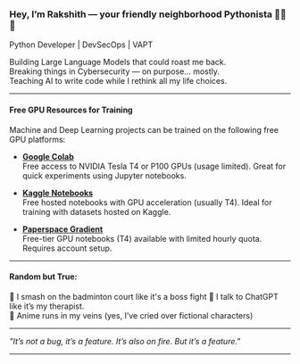 ### Hey, I’m Rakshith — your friendly neighborhood Pythonista 👨‍💻🐍  
Python Developer | DevSecOps | VAPT

Building Large Language Models that could roast me back.  
Breaking things in Cybersecurity — on purpose... mostly.  
Teaching AI to write code while I rethink all my life choices.

---

#### Free GPU Resources for Training

Machine and Deep Learning projects can be trained on the following free GPU platforms:

- **[Google Colab](https://colab.research.google.com/)**  
  Free access to NVIDIA Tesla T4 or P100 GPUs (usage limited). Great for quick experiments using Jupyter notebooks.

- **[Kaggle Notebooks](https://www.kaggle.com/code)**  
  Free hosted notebooks with GPU acceleration (usually T4). Ideal for training with datasets hosted on Kaggle.

- **[Paperspace Gradient](https://www.paperspace.com/gradient)**  
  Free-tier GPU notebooks (T4) available with limited hourly quota. Requires account setup.

---

#### Random but True:
🏸 I smash on the badminton court like it's a boss fight 
💬 I talk to ChatGPT like it’s my therapist.    
🎌 Anime runs in my veins (yes, I’ve cried over fictional characters) 

---

_"It’s not a bug, it’s a feature. It’s also on fire. But it’s a feature."_  

---
